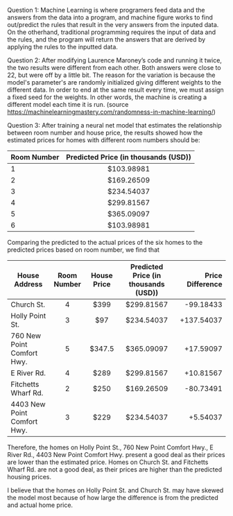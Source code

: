 Question 1: Machine Learning is where programers feed data and the answers from the data into a program, and machine figure works to find out/predict the rules that result in the very answers from the inputed data.
On the otherhand, traditional programming requires the input of data and the rules, and the program will return the answers that are derived by applying the rules to the inputted data.

Question 2: After modifying Laurence Maroney’s code and running it twice, the two results were different from each other. Both answers were close to 22, but were off by a little bit. The reason for the variation is because the model's parameter's are randomly initialized giving different weights to the different data. In order to end at the same result every time, we must assign a fixed seed for the weights. In other words, the machine is creating a different model each time it is run. (source https://machinelearningmastery.com/randomness-in-machine-learning/)

Question 3:
After training a neural net model that estimates the relationship between room number and house price, the results showed how the estimated prices for homes with different room numbers should be: 

| Room Number        | Predicted Price (in thousands (USD))   | 
| ------------- |:-------------:|
| 1     | $103.98981 |
| 2     | $169.26509 |
| 3     | $234.54037 |
| 4     | $299.81567 |
| 5     | $365.09097 |
| 6     | $103.98981 |

Comparing the predicted to the actual prices of the six homes to the predicted prices based on room number, we find that 

| House Address | Room Number        | House Price      | Predicted Price (in thousands (USD))   | Price Difference |
| ------------- |:-------------:|:-------------:|:-------------:|-----:|
| Church St. | 4     | $399 |$299.81567 | -99.18433 |
| Holly Point St. | 3     | $97 | $234.54037 | +137.54037 |
| 760 New Point Comfort Hwy. | 5     | $347.5 | $365.09097 | +17.59097 |
| E River Rd. | 4     | $289 | $299.81567 | +10.81567 |
| Fitchetts Wharf Rd. | 2     | $250 | $169.26509 | -80.73491 |
| 4403 New Point Comfort Hwy. | 3     | $229 | $234.54037 | +5.54037 | 


Therefore, the homes on Holly Point St., 760 New Point Comfort Hwy., E River Rd., 4403 New Point Comfort Hwy. present a good deal as their prices are lower than the estimated price.
Homes on Church St. and Fitchetts Wharf Rd. are not a good deal, as their prices are higher than the predicted housing prices. 

I believe that the homes on Holly Point St. and Church St. may have skewed the model most because of how large the difference is from the predicted and actual home price.  





